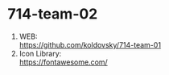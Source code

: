 # 714-team-02
1. WEB:<br>
https://github.com/koldovsky/714-team-01
2. Icon Library:<br>
https://fontawesome.com/
